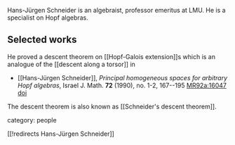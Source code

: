 Hans-Jürgen Schneider is an algebraist, professor emeritus at LMU. He is a specialist on Hopf algebras.  

## Selected works

He proved a descent theorem on [[Hopf-Galois extension]]s which is an analogue of the [[descent along a torsor]] in

* [[Hans-Jürgen Schneider]], _Principal homogeneous spaces for arbitrary Hopf algebras_, Israel J. Math. __72__ (1990), no. 1-2, 167--195 [MR92a:16047](https://mathscinet.ams.org/mathscinet/relay-station?mr=1098988) [doi](https://doi.org/10.1007/BF02764619)

The descent theorem is also known as [[Schneider's descent theorem]].

category: people

[[!redirects Hans-J&#252;rgen Schneider]]